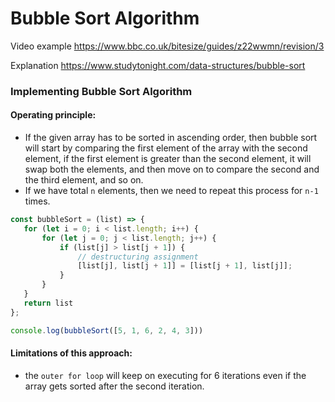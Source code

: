 # Bubble Sort Algorithm

Video example https://www.bbc.co.uk/bitesize/guides/z22wwmn/revision/3

Explanation https://www.studytonight.com/data-structures/bubble-sort

### Implementing Bubble Sort Algorithm

#### Operating principle:
- If the given array has to be sorted in ascending order, then bubble sort will start by comparing the first element of the array with the second element, if the first element is greater than the second element, it will swap both the elements, and then move on to compare the second and the third element, and so on.
- If we have total `n` elements, then we need to repeat this process for `n-1` times.

 ```js
const bubbleSort = (list) => {
    for (let i = 0; i < list.length; i++) {
        for (let j = 0; j < list.length; j++) {
            if (list[j] > list[j + 1]) {
                // destructuring assignment
                [list[j], list[j + 1]] = [list[j + 1], list[j]];
            }
        }
    }
    return list
};

console.log(bubbleSort([5, 1, 6, 2, 4, 3]))
```
#### Limitations of this approach:

- the `outer for loop` will keep on executing for 6 iterations even if the array gets sorted after the second iteration.

